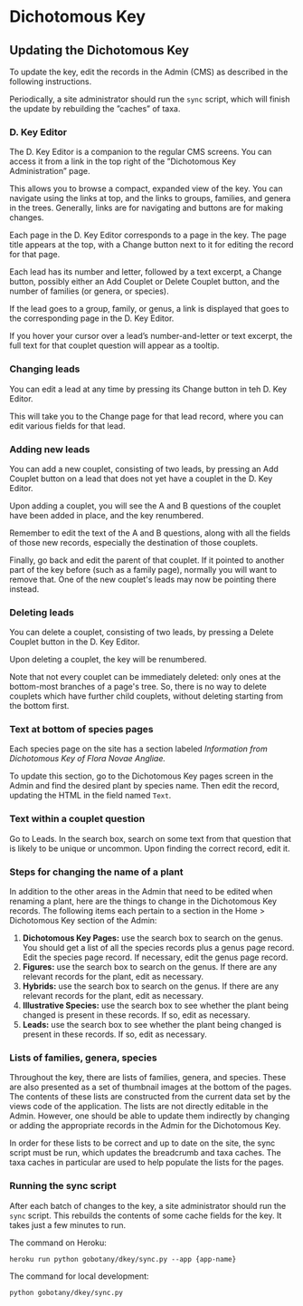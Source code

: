 # Dichotomous Key

## Updating the Dichotomous Key

To update the key, edit the records in the Admin (CMS) as described in the
following instructions.

Periodically, a site administrator should run the `sync` script, which will
finish the update by rebuilding the ”caches” of taxa.

### D. Key Editor

The D. Key Editor is a companion to the regular CMS screens. You can access
it from a link in the top right of the ”Dichotomous Key Administration” page.

This allows you to browse a compact, expanded view of the key. You can
navigate using the links at top, and the links to groups, families,
and genera in the trees. Generally, links are for navigating and buttons are
for making changes.

Each page in the D. Key Editor corresponds to a page in the key. The page
title appears at the top, with a Change button next to it for editing the
record for that page.

Each lead has its number and letter, followed by a text excerpt, a
Change button, possibly either an Add Couplet or Delete Couplet button,
and the number of families (or genera, or species).

If the lead goes to a group, family, or genus, a link is displayed that goes
to the corresponding page in the D. Key Editor.

If you hover your cursor over a lead’s number-and-letter or text excerpt,
the full text for that couplet question will appear as a tooltip.

### Changing leads

You can edit a lead at any time by pressing its Change button in teh
D. Key Editor.

This will take you to the Change page for that lead record, where you
can edit various fields for that lead.

### Adding new leads

You can add a new couplet, consisting of two leads, by pressing an
Add Couplet button on a lead that does not yet have a couplet in the
D. Key Editor.

Upon adding a couplet, you will see the A and B questions of the couplet
have been added in place, and the key renumbered.

Remember to edit the text of the A and B questions, along with all
the fields of those new records, especially the destination of those
couplets.

Finally, go back and edit the parent of that couplet. If it pointed to
another part of the key before (such as a family page), normally you
will want to remove that. One of the new couplet's leads may now be
pointing there instead.

### Deleting leads

You can delete a couplet, consisting of two leads, by pressing a
Delete Couplet button in the D. Key Editor.

Upon deleting a couplet, the key will be renumbered.

Note that not every couplet can be immediately deleted: only ones
at the bottom-most branches of a page's tree. So, there is no way
to delete couplets which have further child couplets, without deleting
starting from the bottom first.

### Text at bottom of species pages

Each species page on the site has a section labeled *Information from
Dichotomous Key of Flora Novae Angliae.*

To update this section, go to the Dichotomous Key pages screen in the
Admin and find the desired plant by species name. Then edit the record,
updating the HTML in the field named `Text`.

### Text within a couplet question

Go to Leads. In the search box, search on some text from that question
that is likely to be unique or uncommon. Upon finding the correct
record, edit it.

### Steps for changing the name of a plant

In addition to the other areas in the Admin that need to be edited when
renaming a plant, here are the things to change in the Dichotomous Key
records. The following items each pertain to a section in the Home >
Dichotomous Key section of the Admin:

1. **Dichotomous Key Pages:** use the search box to search on the
genus. You should get a list of all the species records plus a genus
page record. Edit the species page record. If necessary, edit the
genus page record.
2. **Figures:** use the search box to search on the genus. If there
are any relevant records for the plant, edit as necessary.
3. **Hybrids:** use the search box to search on the genus. If there
are any relevant records for the plant, edit as necessary.
4. **Illustrative Species:** use the search box to see whether the
plant being changed is present in these records. If so, edit as
necessary.
5. **Leads:** use the search box to see whether the plant being
changed is present in these records. If so, edit as necessary.

### Lists of families, genera, species

Throughout the key, there are lists of families, genera, and species.
These are also presented as a set of thumbnail images at the bottom
of the pages. The contents of these lists are constructed from the
current data set by the views code of the application. The lists are
not directly editable in the Admin. However, one should be able to
update them indirectly by changing or adding the appropriate records
in the Admin for the Dichotomous Key.

In order for these lists to be correct and up to date on the site, the
sync script must be run, which updates the breadcrumb and taxa
caches. The taxa caches in particular are used to help populate the
lists for the pages.

### Running the sync script

After each batch of changes to the key, a site administrator should run
the `sync` script. This rebuilds the contents of some cache fields for
the key. It takes just a few minutes to run.

The command on Heroku:

    heroku run python gobotany/dkey/sync.py --app {app-name}

The command for local development:

    python gobotany/dkey/sync.py